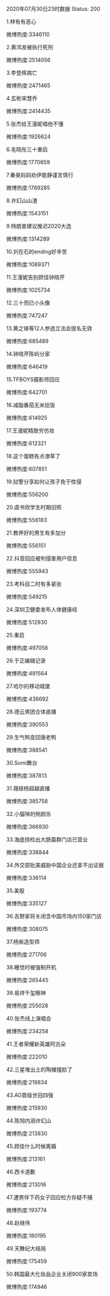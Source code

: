 2020年07月30日23时数据
Status: 200

1.林有有恶心

微博热度:3346110

2.黄鸿发被执行死刑

微博热度:2514056

3.李登辉病亡

微博热度:2471465

4.玄彬宋慧乔

微博热度:2414435

5.张杰给王漫妮唱他不懂

微博热度:1926624

6.毛晓彤三十重启

微博热度:1770859

7.秦昊妈妈劝伊能静谨言慎行

微博热度:1769285

8.许幻山山渣

微博热度:1543151

9.特朗普建议推迟2020大选

微博热度:1314289

10.刘在石的ending好辛苦

微博热度:1089371

11.王漫妮告别顾佳钟晓芹

微博热度:1025734

12.三十而已小头像

微博热度:747247

13.黄之锋等12人参选立法会提名无效

微博热度:685489

14.钟晓芹陈屿分家

微博热度:646419

15.TFBOYS摄影师回应

微博热度:642701

16.减脂番茄无米烩饭

微博热度:614925

17.王漫妮精致穷仿妆

微博热度:612321

18.这个蛋糕有点潦草了

微博热度:607851

19.狱警分享如何让孩子免于性侵

微博热度:556200

20.虞书欣学生时期旧照

微博热度:556183

21.教养好的男生有多加分

微博热度:556151

22.抖音回应被判侵害用户信息

微博热度:555943

23.考科目二时有多紧张

微博热度:549215

24.深圳卫健委发布人体健康经

微博热度:512930

25.重启

微博热度:497056

26.于正编辑记录

微博热度:491564

27.哈尔的移动城堡

微博热度:436692

28.德云男团合体直播

微博热度:390553

29.生气鸭变回唐老鸭

微博热度:388541

30.Somi舞台

微博热度:387813

31.薇娅杨超越直播

微博热度:385758

32.小猫咪的侧颜杀

微博热度:366930

33.海底捞检出大肠菌群门店已营业

微博热度:338844

34.外交部批美威胁中国企业还拿不出证据

微博热度:336114

35.美股

微博热度:335127

36.吉野家将关闭含中国市场内150家门店

微博热度:308075

37.杨紫造型师

微博热度:271706

38.睡觉时被强制开机

微博热度:265445

39.易烊千玺眼神

微博热度:255028

40.张杰线上演唱会

微博热度:234258

41.王者荣耀新英雄阿古朵

微博热度:222010

42.三星堆出土的陶猪撞脸了

微博热度:219834

43.AG晋级世冠四强

微博热度:215930

44.陈旭内涵许幻山

微博热度:213830

45.顾佳什么时候离婚

微博热度:213161

46.西卡道歉

微博热度:213016

47.遭男伴下药女子回应检方存疑不捕

微博热度:193774

48.赵继伟

微博热度:180195

49.天舞纪大结局

微博热度:175459

50.韩国最大化妆品企业关闭900家卖场

微博热度:174946

